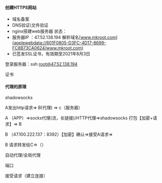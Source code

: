 #### 创建HTTPS网站

- 域名备案
- DNS验证\文件验证
- nginx搭建web服务器 状态：
- 服务器IP ：47.52.138.194 解析域名[www.mkroot.com](applewebdata://601F0805-D3FC-4D17-8699-FC8B73CA0624/www.mkroot.com)
- 已签发SSL证书，有效期至2021年8月3日

登录服务器：ssh root@47.52.138.194

证书

#### 代理的原理

shadowsocks

A发出http请求=> B(代理) => c（服务器）

A （APP）=>socks代理(流，长链接)/HTTP代理=>shadowsocks 打包【加密+请求】=> B

B （47.100.222.137：8392）【加密】确认=>接受A请求=>

B  请求转发给C=>（）

自动代理/全局代理

端口

接受请求（建立连接） 

